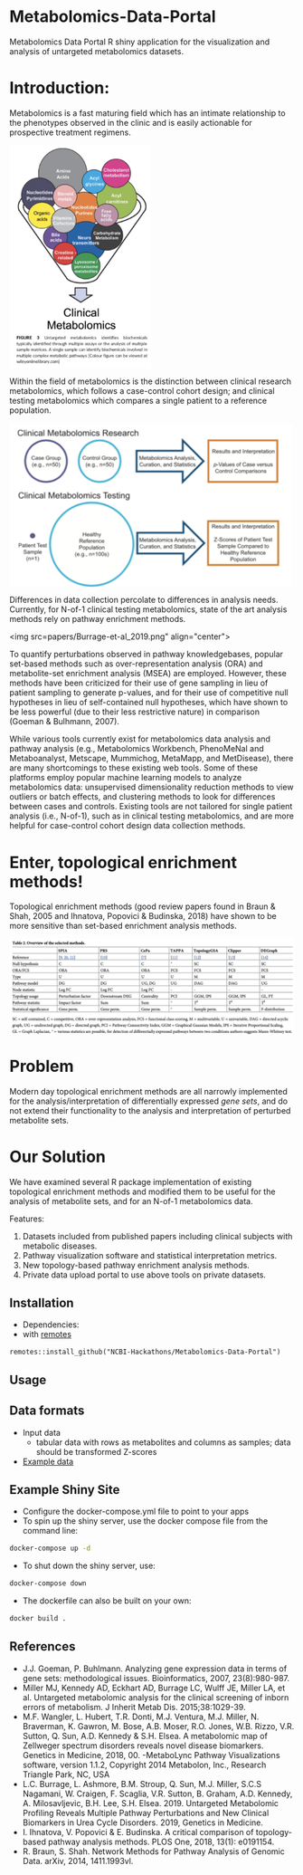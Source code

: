 # Metabolomics-Data-Portal
Metabolomics Data Portal R shiny application for the visualization and analysis of untargeted metabolomics datasets.

# Introduction:
Metabolomics is a fast maturing field which has an intimate relationship to the phenotypes observed in the clinic and is easily actionable for prospective treatment regimens. 

<img src=papers/Kennedy-et-al_2018.png width="250" align="center">

Within the field of metabolomics is the distinction between clinical research metabolomics, which follows a case-control cohort design; and clinical testing metabolomics which compares a single patient to a reference population.

<img src=papers/Kennedy-et-al_2018_2.png width="500" align = "center">

Differences in data collection percolate to differences in analysis needs. Currently, for N-of-1 clinical testing metabolomics, state of the art analysis methods rely on pathway enrichment methods.

<img src=papers/Burrage-et-al_2019.png" align="center">

To quantify perturbations observed in pathway knowledgebases, popular set-based methods such as over-representation analysis (ORA) and metabolite-set enrichment analysis (MSEA) are employed. However, these methods have been criticized for their use of gene sampling in lieu of patient sampling to generate p-values, and for their use of competitive null hypotheses in lieu of self-contained null hypotheses, which have shown to be less powerful (due to their less restrictive nature) in comparison (Goeman & Bulhmann, 2007). 

While various tools currently exist for metabolomics data analysis and pathway analysis (e.g., Metabolomics Workbench, PhenoMeNal and Metaboanalyst, Metscape, Mummichog, MetaMapp, and MetDisease), there are many shortcomings to these existing web tools. Some of these platforms employ popular machine learning models to analyze metabolomics data: unsupervised dimensionality reduction methods to view outliers or batch effects, and clustering methods to look for differences between cases and controls. Existing tools are not tailored for single patient analysis (i.e., N-of-1), such as in clinical testing metabolomics, and are more helpful for case-control cohort design data collection methods.

# Enter, topological enrichment methods!
Topological enrichment methods (good review papers found in Braun & Shah, 2005 and Ihnatova, Popovici & Budinska, 2018) have shown to be more sensitive than set-based enrichment analysis methods.

<img src=papers/Ihnatova-Popovici-Budinska_2018.png align="center">

# Problem
Modern day topological enrichment methods are all narrowly implemented for the analysis/interpretation of differentially expressed *gene sets*, and do not extend their functionality to the analysis and interpretation of perturbed metabolite sets.

# Our Solution
We have examined several R package implementation of existing topological enrichment methods and modified them to be useful for the analysis of metabolite sets, and for an N-of-1 metabolomics data.



Features:
1. Datasets included from published papers including clinical subjects with metabolic diseases.
2. Pathway visualization software and statistical interpretation metrics.
3. New topology-based pathway enrichment analysis methods.
4. Private data upload portal to use above tools on private datasets.

## Installation
- Dependencies:
- with [remotes](https://cran.r-project.org/web/packages/remotes/index.html)
```{r}
remotes::install_github("NCBI-Hackathons/Metabolomics-Data-Portal")
```

## Usage

## Data formats
- Input data
  - tabular data with rows as metabolites and columns as samples; data should be transformed Z-scores
- [Example data](https://github.com/NCBI-Hackathons/Metabolomics-Data-Portal/tree/master/data)



## Example Shiny Site
- Configure the docker-compose.yml file to point to your apps
- To spin up the shiny server, use the docker compose file from the command line:
```bash
docker-compose up -d
```
- To shut down the shiny server, use:
```bash
docker-compose down
```
- The dockerfile can also be built on your own:
```bash
docker build .
```

## References
- J.J. Goeman, P. Buhlmann. Analyzing gene expression data in terms of gene sets: methodological issues. Bioinformatics, 2007, 23(8):980-987.
- Miller MJ, Kennedy AD, Eckhart AD, Burrage LC, Wulff JE, Miller LA, et al. Untargeted metabolomic analysis for the clinical screening of inborn errors of metabolism. J Inherit Metab Dis. 2015;38:1029-39.
- M.F. Wangler, L. Hubert, T.R. Donti, M.J. Ventura, M.J. Miller, N. Braverman, K. Gawron, M. Bose,
A.B. Moser, R.O. Jones, W.B. Rizzo, V.R. Sutton, Q. Sun, A.D. Kennedy & S.H. Elsea. A metabolomic map of Zellweger spectrum disorders reveals novel disease biomarkers. Genetics in Medicine, 2018, 00. 
-MetaboLync Pathway Visualizations software, version 1.1.2, Copyright 2014 Metabolon, Inc., Research Triangle Park, NC, USA
- L.C. Burrage, L. Ashmore, B.M. Stroup, Q. Sun, M.J. Miller, S.C.S Nagamani, W. Craigen, F. Scaglia, V.R. Sutton, B. Graham, A.D. Kennedy, A. Milosavljevic, B.H. Lee,  S.H. Elsea. 2019. Untargeted Metabolomic Profiling Reveals Multiple Pathway Perturbations and New Clinical Biomarkers in Urea Cycle Disorders. 2019, Genetics in Medicine. 
- I. Ihnatova, V. Popovici & E. Budinska. A critical comparison of topology-based pathway analysis methods. PLOS One, 2018, 13(1): e0191154.
- R. Braun, S. Shah. Network Methods for Pathway Analysis of Genomic Data. arXiv, 2014, 1411.1993vl.
